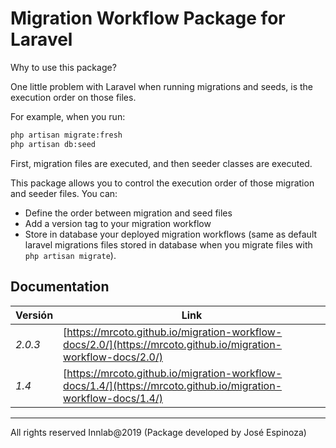 # Migration Workflow Package for Laravel

Why to use this package? 

One little problem with Laravel when running migrations and seeds, is the execution order on those files.

For example, when you run:
```bash
php artisan migrate:fresh
php artisan db:seed
```
First, migration files are executed, and then seeder classes are executed.

This package allows you to control the execution order of those migration and seeder files.
You can:
- Define the order between migration and seed files
- Add a version tag to your migration workflow
- Store in database your deployed migration workflows (same as default laravel migrations files stored in database when you migrate files with ```php artisan migrate```).

## Documentation

|Versión|Link|
|---|---|
|*2.0.3*|[https://mrcoto.github.io/migration-workflow-docs/2.0/](https://mrcoto.github.io/migration-workflow-docs/2.0/)|
|*1.4*|[https://mrcoto.github.io/migration-workflow-docs/1.4/](https://mrcoto.github.io/migration-workflow-docs/1.4/)|

----------------------------

All rights reserved Innlab@2019 (Package developed by José Espinoza)